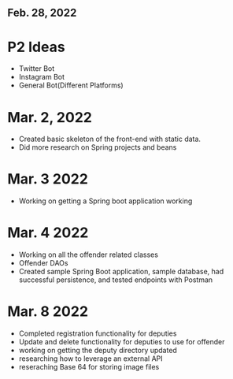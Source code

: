 ## Feb. 28, 2022

# P2 Ideas

- Twitter Bot
- Instagram Bot
- General Bot(Different Platforms)

# Mar. 2, 2022
-  Created basic skeleton of the front-end with static data.
-  Did more research on Spring projects and beans

# Mar. 3 2022
- Working on getting a Spring boot application working

# Mar. 4 2022
- Working on all the offender related classes
- Offender DAOs
- Created sample Spring Boot application, sample database, had successful persistence, and tested endpoints with Postman

# Mar. 8 2022
- Completed registration functionality for deputies
- Update and delete functionality for deputies to use for offender
- working on getting the deputy directory updated
- researching how to leverage an external API 
- reseraching Base 64 for storing image files




